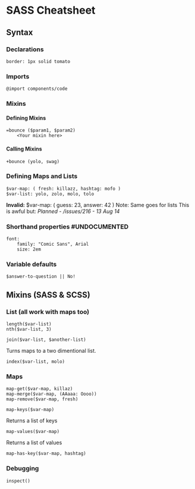 # SASS Cheatsheet
## Syntax
### Declarations
	border: 1px solid tomato

### Imports
	@import components/code

### Mixins
#### Defining Mixins
	=bounce ($param1, $param2)
		<Your mixin here>

#### Calling Mixins
	+bounce (yolo, swag)

### Defining Maps and Lists
	$var-map: ( fresh: killazz, hashtag: mofo )
	$var-list: yolo, zolo, molo, tolo
**Invalid:**
	$var-map: (
		guess: 23,
		answer: 42
	)
Note: Same goes for lists
This is awful but:
*Planned - /issues/216 - 13 Aug 14*

### Shorthand properties #UNDOCUMENTED
	font:
		family: "Comic Sans", Arial
		size: 2em

### Variable defaults
	$answer-to-question || No!

## Mixins (SASS & SCSS)
### List (all work with maps too)
	length($var-list)
	nth($var-list, 3)

	join($var-list, $another-list)
Turns maps to a two dimentional list.

	index($var-list, molo)

### Maps
	map-get($var-map, killaz)
	map-merge($var-map, (AAaaa: Oooo))
	map-remove($var-map, fresh)

	map-keys($var-map)
Returns a list of keys

	map-values($var-map)
Returns a list of values

	map-has-key($var-map, hashtag)

### Debugging
	inspect()

